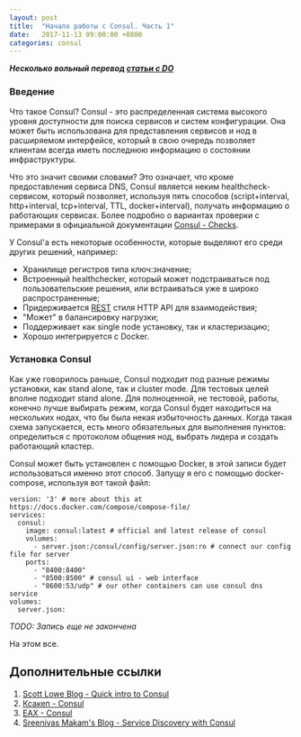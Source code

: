 ```yaml
---
layout: post
title:  "Начало работы с Consul. Часть 1"
date:   2017-11-13 09:00:00 +0800
categories: consul
---
```


***Несколько вольный перевод [статьи с DO](https://www.digitalocean.com/community/tutorials/an-introduction-to-using-consul-a-service-discovery-system-on-ubuntu-14-04)***

### Введение

Что такое Consul? Consul - это распределенная система высокого уровня доступности для поиска сервисов и систем конфигурации. Она может быть использована для представления сервисов и нод в расширяемом интерфейсе, который в свою очередь позволяет клиентам всегда иметь последнюю информацию о состоянии инфраструктуры.

Что это значит своими словами? Это означает, что кроме предоставления сервиса DNS, Consul является неким healthcheck-сервисом, который позволяет, используя пять способов (script+interval, http+interval, tcp+interval, TTL, docker+interval), получать информацию о работающих сервисах. Более подробно о вариантах проверки с примерами в официальной документации [Consul - Checks](https://www.consul.io/docs/agent/checks.html).

У Consul'a есть некоторые особенности, которые выделяют его среди других решений, например:
- Хранилище регистров типа ключ:значение;
- Встроенный healthchecker, который может подстраиваться под пользовательские решения, или встраиваться уже в широко распространенные;
- Придерживается [REST](https://ru.wikipedia.org/wiki/REST) стиля HTTP API для взаимодействия;
- "Может" в балансировку нагрузки;
- Поддерживает как single node установку, так и кластеризацию;
- Хорошо интегрируется с Docker.

### Установка Consul

Как уже говорилось раньше, Consul подходит под разные режимы установки, как stand alone, так и cluster mode. Для тестовых целей вполне подходит stand alone. Для полноценной, не тестовой, работы, конечно лучше выбирать режим, когда Consul будет находиться на нескольких нодах, что бы была некая избыточность данных. Когда такая схема запускается, есть много обязательных для выполнения пунктов: определиться с протоколом общения нод, выбрать лидера и создать работающий кластер.

Consul может быть установлен с помощью Docker, в этой записи будет использоваться именно этот способ. Запущу я его с помощью docker-compose, используя вот такой файл:

```
version: '3' # more about this at https://docs.docker.com/compose/compose-file/
services:
  consul:
    image: consul:latest # official and latest release of consul
    volumes:
      - server.json:/consul/config/server.json:ro # connect our config file for server
    ports:
      - "8400:8400"
      - "8500:8500" # consul ui - web interface
      - "8600:53/udp" # our other containers can use consul dns service
volumes:
  server.json:
```

*TODO: Запись еще не закончена*

На этом все.

## Дополнительные ссылки

1. [Scott Lowe Blog - Quick intro to Consul](https://blog.scottlowe.org/2015/02/06/quick-intro-to-consul)
2. [Ксакеп - Consul](https://xakep.ru/2016/04/18/consul)
3. [EAX - Consul](http://eax.me/consul)
4. [Sreenivas Makam's Blog - Service Discovery with Consul](https://sreeninet.wordpress.com/2016/04/17/service-discovery-with-consul)
